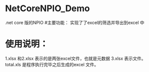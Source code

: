 # NetCoreNPIO_Demo
.net core 版的NPIO
#主要功能： 
  实现了了excel的筛选并导出到excel 中
# 使用说明：
  1.xlsx 和2.xlsx 表示的是两张excel文件，也就是元数据
  3.xlsx 表示文件。
  total.xls 是程序执行完毕之后生成的excel 文件。
